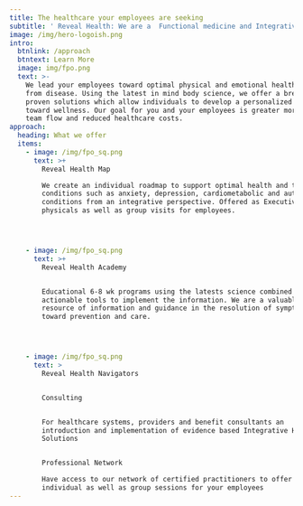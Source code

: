 ```yaml
---
title: The healthcare your employees are seeking
subtitle: ' Reveal Health: We are a  Functional medicine and Integrative Health Organization that provides evidence based holistic care solutions to employers, healthcare systems and benefit consultants'
image: /img/hero-logoish.png
intro:
  btnlink: /approach
  btntext: Learn More
  image: img/fpo.png
  text: >-
    We lead your employees toward optimal physical and emotional health and away
    from disease. Using the latest in mind body science, we offer a breadth of
    proven solutions which allow individuals to develop a personalized map
    toward wellness. Our goal for you and your employees is greater morale, more
    team flow and reduced healthcare costs.
approach:
  heading: What we offer
  items:
    - image: /img/fpo_sq.png
      text: >+
        Reveal Health Map

        We create an individual roadmap to support optimal health and treat
        conditions such as anxiety, depression, cardiometabolic and autoimmune
        conditions from an integrative perspective. Offered as Executive
        physicals as well as group visits for employees.




    - image: /img/fpo_sq.png
      text: >+
        Reveal Health Academy


        Educational 6-8 wk programs using the latests science combined with
        actionable tools to implement the information. We are a valuable
        resource of information and guidance in the resolution of symptoms
        toward prevention and care.




    - image: /img/fpo_sq.png
      text: >
        Reveal Health Navigators


        Consulting


        For healthcare systems, providers and benefit consultants an
        introduction and implementation of evidence based Integrative Health
        Solutions


        Professional Network

        Have access to our network of certified practitioners to offer
        individual as well as group sessions for your employees
---
```



